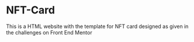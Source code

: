 # NFT-Card
This is a HTML website with the template for NFT card designed as given in the challenges on Front End Mentor
